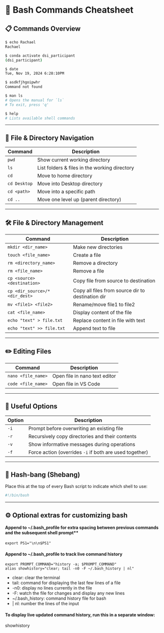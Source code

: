 # 🐚 Bash Commands Cheatsheet

## 📋 Commands Overview

```bash
$ echo Rachael
Rachael

$ conda activate dsi_participant
(dsi_participant)

$ date
Tue, Nov 19, 2024 6:28:10PM

$ asdkfjhgoipwhr
Command not found

$ man ls
# Opens the manual for `ls`
# To exit, press 'q'

$ help
# Lists available shell commands
```

---

## 📁 File & Directory Navigation

| Command                | Description                                                |
|------------------------|------------------------------------------------------------|
| `pwd`                 | Show current working directory                             |
| `ls`                  | List folders & files in the working directory              |
| `cd`                  | Move to home directory                                     |
| `cd Desktop`          | Move into Desktop directory                                |
| `cd <path>`           | Move into a specific path                                  |
| `cd ..`               | Move one level up (parent directory)                       |

---

## 🛠 File & Directory Management

| Command                             | Description                                         |
|-------------------------------------|-----------------------------------------------------|
| `mkdir <dir_name>`                 | Make new directories                                |
| `touch <file_name>`               | Create a file                                       |
| `rm <directory_name>`             | Remove a directory                                  |
| `rm <file_name>`                  | Remove a file                                       |
| `cp <source> <destination>`       | Copy file from source to destination                |
| `cp <dir_source>/* <dir_dest>`    | Copy all files from source dir to destination dir   |
| `mv <file1> <file2>`              | Rename/move file1 to file2                          |
| `cat <file_name>`                 | Display content of the file                         |
| `echo "text" > file.txt`          | Replace content in file with text                   |
| `echo "text" >> file.txt`         | Append text to file                                 |

---

## ✏️ Editing Files

| Command            | Description                        |
|--------------------|------------------------------------|
| `nano <file_name>` | Open file in nano text editor      |
| `code <file_name>` | Open file in VS Code               |

---

## 🧰 Useful Options

| Option | Description                                               |
|--------|-----------------------------------------------------------|
| `-i`   | Prompt before overwriting an existing file                |
| `-r`   | Recursively copy directories and their contents           |
| `-v`   | Show informative messages during operations               |
| `-f`   | Force action (overrides `-i` if both are used together)   |

---

## 🔧 Hash-bang (Shebang)

Place this at the top of every Bash script to indicate which shell to use:

```bash
#!/bin/bash
```

---

## ⚙️ Optional extras for customizing bash
#### Append to ~/.bash_profile for extra spacing between previous commands and the subsequent shell prompt**
```
export PS1="\n\n$PS1"
```

#### Append to ~/.bash_profile to track live command history
```
export PROMPT_COMMAND="history -a; $PROMPT_COMMAND"
alias showhistory="clear; tail -n0 -F ~/.bash_history | nl"
```
* clear: clear the terminal
* tail: command for displaying the last few lines of a file
* -n0: display no lines currently in the file
* -F: watch the file for changes and display any new lines
* ~/.bash_history: command history file for bash
* | nl: number the lines of the input
#### To display live updated command history, run this in a separate window:
showhistory

